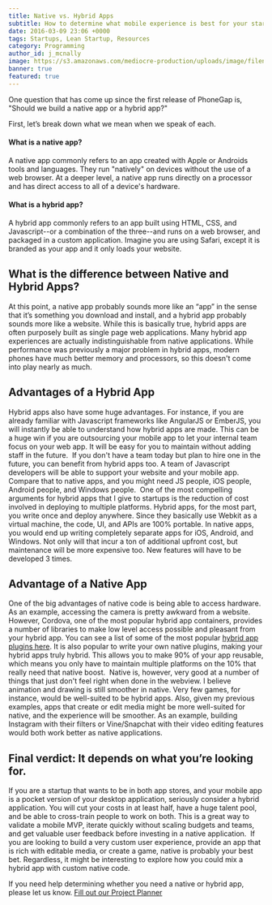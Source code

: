 ```yaml
---
title: Native vs. Hybrid Apps
subtitle: How to determine what mobile experience is best for your startup.
date: 2016-03-09 23:06 +0000
tags: Startups, Lean Startup, Resources
category: Programming
author_id: j_mcnally
image: https://s3.amazonaws.com/mediocre-production/uploads/image/filename/66/Native_v_Hybrid-01.jpg
banner: true
featured: true
---
```


One question that has come up since the first release of PhoneGap is, "Should we build a native app or a hybrid app?"

First, let’s break down what we mean when we speak of each.

#### What is a native app?

A native app commonly refers to an app created with Apple or Androids tools and languages. They run "natively" on devices without the use of a web browser. At a deeper level, a native app runs directly on a processor and has direct access to all of a device's hardware.
​
#### What is a hybrid app?

A hybrid app commonly refers to an app built using HTML, CSS, and Javascript--or a combination of the three--and runs on a web browser, and packaged in a custom application. Imagine you are using Safari, except it is branded as your app and it only loads your website.
​
## What is the difference between Native and Hybrid Apps?

At this point, a native app probably sounds more like an “app” in the sense that it’s something you download and install, and a hybrid app probably sounds more like a website. While this is basically true, hybrid apps are often purposely built as single page web applications.
​
Many hybrid app experiences are actually indistinguishable from native applications. While performance was previously a major problem in hybrid apps, modern phones have much better memory and processors, so this doesn't come into play nearly as much.

## Advantages of a Hybrid App

Hybrid apps also have some huge advantages. For instance, if you are already familiar with Javascript frameworks like AngularJS or EmberJS, you will instantly be able to understand how hybrid apps are made. This can be a huge win if you are outsourcing your mobile app to let your internal team focus on your web app. It will be easy for you to maintain without adding staff in the future.
​
If you don't have a team today but plan to hire one in the future, you can benefit from hybrid apps too. A team of Javascript developers will be able to support your website and your mobile app. Compare that to native apps, and you might need JS people, iOS people, Android people, and Windows people.
​
One of the most compelling arguments for hybrid apps that I give to startups is the reduction of cost involved in deploying to multiple platforms. Hybrid apps, for the most part, you write once and deploy anywhere. Since they basically use Webkit as a virtual machine, the code, UI, and APIs are 100% portable. In native apps, you would end up writing completely separate apps for iOS, Android, and Windows. Not only will that incur a ton of additional upfront cost, but maintenance will be more expensive too. New features will have to be developed 3 times.


## Advantage of a Native App

One of the big advantages of native code is being able to access hardware. As an example, accessing the camera is pretty awkward from a website. However, Cordova, one of the most popular hybrid app containers, provides a number of libraries to make low level access possible and pleasant from your hybrid app. You can see a list of some of the most popular <a href="http://ngcordova.com/docs/plugins/" target="_blank">hybrid app plugins here</a>. It is also popular to write your own native plugins, making your hybrid apps truly hybrid. This allows you to make 90% of your app reusable, which means you only have to maintain multiple platforms on the 10% that really need that native boost.
​
Native is, however, very good at a number of things that just don't feel right when done in the webview. I believe animation and drawing is still smoother in native. Very few games, for instance, would be well-suited to be hybrid apps. Also, given my previous examples, apps that create or edit media might be more well-suited for native, and the experience will be smoother. As an example, building Instagram with their filters or Vine/Snapchat with their video editing features would both work better as native applications.


## Final verdict: It depends on what you’re looking for.

If you are a startup that wants to be in both app stores, and your mobile app is a pocket version of your desktop application, seriously consider a hybrid application. You will cut your costs in at least half, have a huge talent pool, and be able to cross-train people to work on both. This is a great way to validate a mobile MVP, iterate quickly without scaling budgets and teams, and get valuable user feedback before investing in a native application.
​
If you are looking to build a very custom user experience, provide an app that is rich with editable media, or create a game, native is probably your best bet. Regardless, it might be interesting to explore how you could mix a hybrid app with custom native code.

If you need help determining whether you need a native or hybrid app, please let us know. <a href="https://www.kohactive.com/contact/">Fill out our Project Planner</a>





